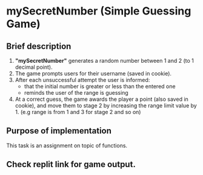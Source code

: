 # mySecretNumber (Simple Guessing Game)

## Brief description

1. __"mySecretNumber"__ generates a random number between 1 and 2 (to 1 decimal point).
2. The game prompts users for their username (saved in cookie).
3. After each unsuccessful attempt the user is informed: 
    + that the initial number is greater or less than the entered one
    + reminds the user of the range is guessing
4. At a correct guess, the game awards the player a point (also saved in cookie), and move them to stage 2 by increasing the range limit value by 1. (e.g range is from 1 and 3 for stage 2 and so on)

## Purpose of implementation

This task is an assignment on topic of functions.

## Check replit link for game output.
